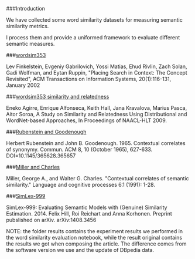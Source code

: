 
###Introduction

We have collected some word similarity datasets for measuring semantic similarity metrics.

I process them and provide a uniformed framework to evaluate different semantic measures.

###[wordsim353](http://www.cs.technion.ac.il/~gabr/resources/data/wordsim353/)

Lev Finkelstein, Evgeniy Gabrilovich, Yossi Matias, Ehud Rivlin, Zach Solan, Gadi Wolfman, and Eytan Ruppin, "Placing Search in Context: The Concept Revisited", ACM Transactions on Information Systems, 20(1):116-131, January 2002 

###[wordsim353 similarity and relatedness](http://alfonseca.org/eng/research/wordsim353.html)

Eneko Agirre, Enrique Alfonseca, Keith Hall, Jana Kravalova, Marius Pasca, Aitor Soroa, A Study on Similarity and Relatedness Using Distributional and WordNet-based Approaches, In Proceedings of NAACL-HLT 2009.

###[Rubenstein and Goodenough](http://www.cs.cmu.edu/~mfaruqui/word-sim/EN-RG-65.txt)

Herbert Rubenstein and John B. Goodenough. 1965. Contextual correlates of synonymy. Commun. ACM 8, 10 (October 1965), 627-633. DOI=10.1145/365628.365657 

###[Miller and Charles](http://www.cs.cmu.edu/~mfaruqui/word-sim/EN-MC-30.txt)

Miller, George A., and Walter G. Charles. "Contextual correlates of semantic similarity." Language and cognitive processes 6.1 (1991): 1-28.

###[SimLex-999](http://www.cl.cam.ac.uk/~fh295/simlex.html)

SimLex-999: Evaluating Semantic Models with (Genuine) Similarity Estimation. 2014. Felix Hill, Roi Reichart and Anna Korhonen. Preprint pubslished on arXiv. arXiv:1408.3456


NOTE: the folder results contains the experiment results we performed in the word similarity evaluation notebook, while the result original contains the results we got when composing the article. The difference comes from the software version we use and the update of DBpedia data.